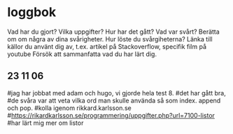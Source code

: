 loggbok
===========
Vad har du gjort? Vilka uppgifter?
Hur har det gått?
Vad var svårt? Berätta om om några av dina svårigheter.
Hur löste du svårgiheterna?
Länka till källor du använt dig av, t.ex. artikel på Stackoverflow, specifik film på youtube
Försök att sammanfatta vad du har lärt dig.

23 11 06
----------
#jag har jobbat med adam och hugo, vi gjorde hela test 8.
#det har gått bra,
#de svåra var att veta vilka ord man skulle använda så som index. append och pop.
#kolla igenom rikkard.karlsson.se
#https://rikardkarlsson.se/programmering/uppgifter.php?url=7100-listor
#har lärt mig mer om listor

